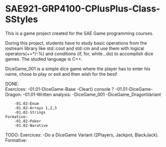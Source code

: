 # SAE921-GRP4100-CPlusPlus-Class-SStyles

This is a game project created for the SAE Game programming courses.

During this project, students have to study basic operations from the iostream library like std::cout and std::cin
and use them with logical operators(+=*/-%) and conditions (if, for, while...do) to accomplish dice games.
The studied language is C++.

DiceGame_001 is a simple dice game where the player has to enter his name, chose to play or exit and then wish for the best!

DONE:	
	Exercices:
		-01.01-DiceGame-Base 
			-Clear() console ?
		-01.01-DiceGame-Dragon:
		-01.01-Written analysis:
			-DiceGame_001
			-DiceGame_DragonVariant
	
		-01.02-Enum
		-01.02-Arrays 1,2,3
		-01.02-Strings
	Formative:
		-01.02-Poker
		-01.02-Narative
			
TODO:
	Exercices:
		-Do a DiceGame Variant (2Players, Jackpot, BlackJack).
	Formative:
		